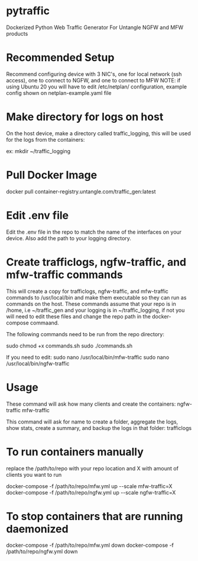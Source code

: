 # pytraffic

Dockerized Python Web Traffic Generator For Untangle NGFW and MFW products

# Recommended Setup

Recommend configuring device with 3 NIC's, one for local network (ssh access), one to connect to NGFW, and one to connect to MFW
NOTE: if using Ubuntu 20 you will have to edit /etc/netplan/ configuration, example config shown on netplan-example.yaml file

# Make directory for logs on host

On the host device, make a directory called traffic_logging, this will be used for the logs from the containers:

ex:
mkdir ~/traffic_logging

# Pull Docker Image

docker pull container-registry.untangle.com/traffic_gen:latest

# Edit .env file

Edit the .env file in the repo to match the name of the interfaces on your device. Also add the path to your logging directory.

# Create trafficlogs, ngfw-traffic, and mfw-traffic commands

This will create a copy for trafficlogs, ngfw-traffic, and mfw-traffic commands to /usr/local/bin and make them executable so they can run as commands on the host. These commands assume that your repo is in /home, i.e ~/traffic_gen and your logging is in ~/traffic_logging, if not you will need to edit these files and change the repo path in the docker-compose commaand.

The following commands need to be run from the repo directory:

sudo chmod +x commands.sh
sudo ./commands.sh

If you need to edit:
sudo nano /usr/local/bin/mfw-traffic
sudo nano /usr/local/bin/ngfw-traffic

# Usage

These command will ask how many clients and create the containers:
ngfw-traffic
mfw-traffic

This command will ask for name to create a folder, aggregate the logs, show stats, create a summary, and backup the logs in that folder:
trafficlogs

# To run containers manually

replace the /path/to/repo with your repo location and X with amount of clients you want to run

docker-compose -f /path/to/repo/mfw.yml up --scale mfw-traffic=X
docker-compose -f /path/to/repo/ngfw.yml up --scale ngfw-traffic=X

# To stop containers that are running daemonized

docker-compose -f /path/to/repo/mfw.yml down
docker-compose -f /path/to/repo/ngfw.yml down
